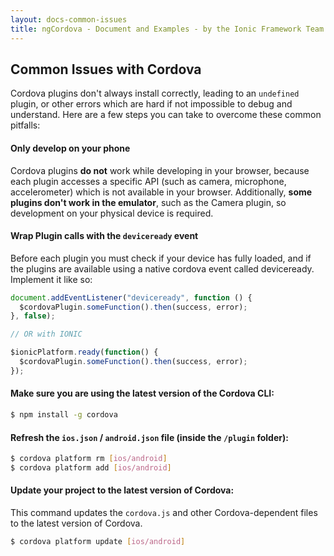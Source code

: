 ```yaml
---
layout: docs-common-issues
title: ngCordova - Document and Examples - by the Ionic Framework Team
---
```


## Common Issues with Cordova

Cordova plugins don't always install correctly, leading to an `undefined` plugin, or other errors which are hard if not impossible to debug and understand. Here are a few steps you can take to overcome these common pitfalls:


#### Only develop on your phone

Cordova plugins **do not** work while developing in your browser, because each plugin accesses a specific API (such as camera, microphone, accelerometer) which is not available in your browser. Additionally, **some plugins don't work in the emulator**, such as the Camera plugin, so development on your physical device is required.

#### Wrap Plugin calls with the `deviceready` event

Before each plugin you must check if your device has fully loaded, and if the plugins are available using a native cordova event called deviceready. Implement it like so:

```javascript
document.addEventListener("deviceready", function () {
  $cordovaPlugin.someFunction().then(success, error);
}, false);

// OR with IONIC

$ionicPlatform.ready(function() {
  $cordovaPlugin.someFunction().then(success, error);
});
```

#### Make sure you are using the latest version of the Cordova CLI:

```bash
$ npm install -g cordova
```

#### Refresh the `ios.json` / `android.json` file (inside the `/plugin` folder):

```bash
$ cordova platform rm [ios/android]
$ cordova platform add [ios/android]
```

#### Update your project to the latest version of Cordova:

This command updates the `cordova.js` and other Cordova-dependent files to the latest version of Cordova.

```bash
$ cordova platform update [ios/android]
```

